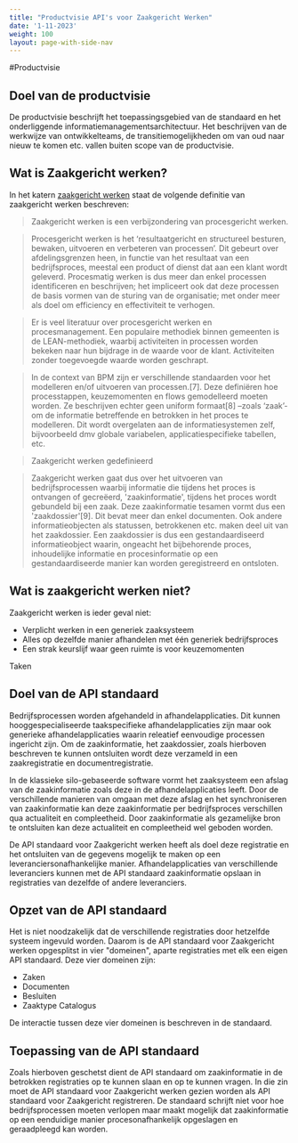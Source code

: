 ```yaml
---
title: "Productvisie API's voor Zaakgericht Werken"
date: '1-11-2023'
weight: 100
layout: page-with-side-nav
---
```

#Productvisie

## Doel van de productvisie
De productvisie beschrijft het toepassingsgebied van de standaard en het onderliggende informatiemanagementsarchitectuur. Het beschrijven van de werkwijze van ontwikkelteams, de transitiemogelijkheden om van oud naar nieuw te komen etc. vallen buiten scope van de productvisie.

## Wat is Zaakgericht werken?
In het katern [zaakgericht werken](https://www.gemmaonline.nl/index.php/GEMMA_2_Katern_Zaakgericht_Werken) staat de volgende definitie van zaakgericht werken beschreven:

> Zaakgericht werken is een verbijzondering van procesgericht werken.

> Procesgericht werken is het ‘resultaatgericht en structureel besturen, bewaken, uitvoeren en verbeteren van processen’. Dit gebeurt over afdelingsgrenzen heen, in functie van het resultaat van een bedrijfsproces, meestal een product of dienst dat aan een klant wordt geleverd. Procesmatig werken is dus meer dan enkel processen identificeren en beschrijven; het impliceert ook dat deze processen de basis vormen van de sturing van de organisatie; met onder meer als doel om efficiency en effectiviteit te verhogen.

> Er is veel literatuur over procesgericht werken en procesmanagement. Een populaire methodiek binnen gemeenten is de LEAN-methodiek, waarbij activiteiten in processen worden bekeken naar hun bijdrage in de waarde voor de klant. Activiteiten zonder toegevoegde waarde worden geschrapt.

> In de context van BPM zijn er verschillende standaarden voor het modelleren en/of uitvoeren van processen.[7]. Deze definiëren hoe processtappen, keuzemomenten en flows gemodelleerd moeten worden. Ze beschrijven echter geen uniform formaat[8] –zoals ‘zaak’- om de informatie betreffende en betrokken in het proces te modelleren. Dit wordt overgelaten aan de informatiesystemen zelf, bijvoorbeeld dmv globale variabelen, applicatiespecifieke tabellen, etc.


> Zaakgericht werken gedefinieerd

> Zaakgericht werken gaat dus over het uitvoeren van bedrijfsprocessen waarbij informatie die tijdens het proces is ontvangen of gecreëerd, 'zaakinformatie', tijdens het proces wordt gebundeld bij een zaak. Deze zaakinformatie tesamen vormt dus een 'zaakdossier'[9]. Dit bevat meer dan enkel documenten. Ook andere informatieobjecten als statussen, betrokkenen etc. maken deel uit van het zaakdossier. Een zaakdossier is dus een gestandaardiseerd informatieobject waarin, ongeacht het bijbehorende proces, inhoudelijke informatie en procesinformatie op een gestandaardiseerde manier kan worden geregistreerd en ontsloten.

## Wat is zaakgericht werken niet?
Zaakgericht werken is ieder geval niet:
- Verplicht werken in een generiek zaaksysteem
- Alles op dezelfde manier afhandelen met één generiek bedrijfsproces
- Een strak keurslijf waar geen ruimte is voor keuzemomenten

Taken 

## Doel van de API standaard
Bedrijfsprocessen worden afgehandeld in afhandelapplicaties. Dit kunnen hooggespecialiseerde taakspecifieke afhandelapplicaties zijn maar ook generieke afhandelapplicaties waarin releatief eenvoudige processen ingericht zijn. Om de zaakinformatie, het zaakdossier, zoals hierboven beschreven te kunnen ontsluiten wordt deze verzameld in een zaakregistratie en documentregistratie.

In de klassieke silo-gebaseerde software vormt het zaaksysteem een afslag van de zaakinformatie zoals deze in de afhandelapplicaties leeft. Door de verschillende manieren van omgaan met deze afslag en het synchroniseren van zaakinformatie kan deze zaakinformatie per bedrijfsproces verschillen qua actualiteit en compleetheid. Door zaakinformatie als gezamelijke bron te ontsluiten kan deze actualiteit en compleetheid wel geboden worden.

De API standaard voor Zaakgericht werken heeft als doel deze registratie en het ontsluiten van de gegevens mogelijk te maken op een leveranciersonafhankelijke manier. Afhandelapplicaties van verschillende leveranciers kunnen met de API standaard zaakinformatie opslaan in registraties van dezelfde of andere leveranciers. 

## Opzet van de API standaard
Het is niet noodzakelijk dat de verschillende registraties door hetzelfde systeem ingevuld worden. Daarom is de API standaard voor Zaakgericht werken opgesplitst in vier "domeinen", aparte registraties met elk een eigen API standaard. Deze vier domeinen zijn:

- Zaken
- Documenten
- Besluiten
- Zaaktype Catalogus

De interactie tussen deze vier domeinen is beschreven in de standaard. 

## Toepassing van de API standaard
Zoals hierboven geschetst dient de API standaard om zaakinformatie in de betrokken registraties op te kunnen slaan en op te kunnen vragen. In die zin moet de API standaard voor Zaakgericht werken gezien worden als API standaard voor Zaakgericht registreren. De standaard schrijft niet voor hoe bedrijfsprocessen moeten verlopen maar maakt mogelijk dat zaakinformatie op een eenduidige manier procesonafhankelijk opgeslagen en geraadpleegd kan worden.
